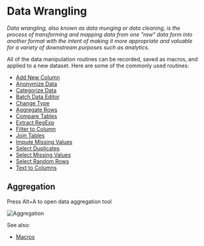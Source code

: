 <!-- TITLE: Data Wrangling -->
<!-- SUBTITLE: -->

# Data Wrangling

_Data wrangling, also known as data munging or data cleaning, is the process of transforming 
and mapping data from one "raw" data form into another format with the intent of making 
it more appropriate and valuable for a variety of downstream purposes such as analytics._

All of the data manipulation routines can be recorded, saved as macros, and applied to 
a new dataset. Here are some of the commonly used routines:

* [Add New Column](add-new-column.md)
* [Anonymize Data](anonymize-data.md)
* [Categorize Data](categorize-data.md)
* [Batch Data Editor](batch-edit.md)
* [Change Type](change-column-type.md)
* [Aggregate Rows](aggregate-rows.md)
* [Compare Tables](../explore/compare-tables.md)
* [Extract RegExp](extract-regexp.md)
* [Filter to Column](../explore/filter-to-column.md)
* [Join Tables](join-tables.md)
* [Impute Missing Values](missing-values-imputation.md)
* [Select Duplicates](../explore/select-duplicates.md)
* [Select Missing Values](../explore/select-missing-values.md)
* [Select Random Rows](../explore/select-random-rows.md)
* [Text to Columns](text-to-columns.md)

## Aggregation

Press Alt+A to open data aggregation tool

![Aggregation](../uploads/gifs/aggregate.gif "Aggregation")


See also:
  * [Macros](../overview/console.md) 
 